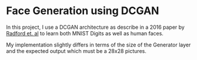# Face Generation using DCGAN

In this project, I use a DCGAN architecture as describe in a 2016 paper by [Radford et. al](https://arxiv.org/abs/1511.06434) to learn both MNIST Digits as well as human faces. 

My implementation slightly differs in terms of the size of the Generator layer and the expected output which must be a 28x28 pictures.
